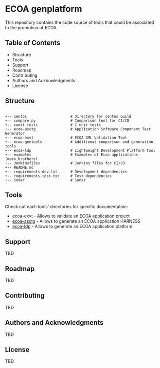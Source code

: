 # ECOA genplatform

This repository contains the code source of tools that could be associated to the promotion of ECOA.

## Table of Contents

* Structure
* Tools
* Support
* Roadmap
* Contributing
* Authors and Acknowledgments
* License

## Structure

    .
    +-- centos                    # Directory for centos build
    +-- compare.py                # Comparison tool for CI/CD
    +-- cunit_tests               # C unit tests
    +-- ecoa-asctg                # Application Software Component Test Generator
    +-- ecoa-exvt                 # ECOA XML Validation Tool
    +-- ecoa-gentools             # Additional comparison and generation tools
    +-- ecoa-ldp                  # Lightweight Development Platform tool
    +-- examples                  # Examples of Ecoa applications (marx_brothers)
    +-- Jenkinsfiles              # Jenkins files for CI/CD
    +-- README.md
    +-- requirements-dev.txt      # Development dependencies
    +-- requirements-test.txt     # Test dependencies
    +-- Sonar                     # Sonar

## Tools

Check out each tools' directories for specific documentation:

* [ecoa-exvt](./ecoa-exvt) - Allows to validate an ECOA application project
* [ecoa-asctg](./ecoa-asctg) - Allows to generate an ECOA application HARNESS
* [ecoa-ldp](./ecoa-genplatform) - Allows to generate an ECOA application platform

## Support

TBD

## Roadmap

TBD

## Contributing

TBD

## Authors and Acknowledgments

TBD

## License

TBD
